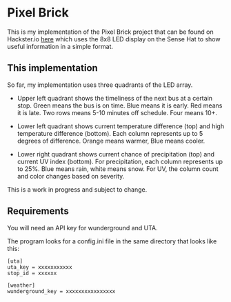 # Pixel Brick

This is my implementation of the Pixel Brick project that can be found on Hackster.io [here](https://www.hackster.io/ravi-sawhney/pixelbrick-273664?ref=part&ref_id=13643&offset=7) which uses the 8x8 LED display on the Sense Hat to show useful information in a simple format.

## This implementation

So far, my implementation uses three quadrants of the LED array.

- Upper left quadrant shows the timeliness of the next bus at a certain stop.  Green means the bus is on time.  Blue means it is early.  Red means it is late.  Two rows means 5-10 minutes off schedule.  Four means 10+.

- Lower left quadrant shows current temperature difference (top) and high temperature difference (bottom).  Each column represents up to 5 degrees of difference. Orange means warmer, Blue means cooler.

- Lower right quadrant shows current chance of precipitation (top) and current UV index (bottom).  For precipitation, each column represents up to 25%. Blue means rain, white means snow. For UV, the column count and color changes based on severity.

This is a work in progress and subject to change.

## Requirements

You will need an API key for wunderground and UTA.

The program looks for a config.ini file in the same directory that looks like this:

```
[uta]
uta_key = xxxxxxxxxxx
stop_id = xxxxxx

[weather]
wunderground_key = xxxxxxxxxxxxxxxx
```
